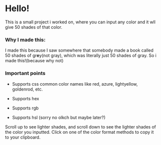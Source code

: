 # Hello!

This is a small project i worked on, where you can input any color and it wll give 50 shades of that color.

### Why I made this:

I made this because I saw somewhere that somebody made a book called 50 shades of gr**e**y(not gray), which was literally just 50
shades of gray. So i made this!(because why not)

### Important points

- Supports css common color names like red, azure, lightyellow, goldenrod, etc.

- Supports hex

- Supports rgb

- Supports hsl
(sorry no olkch but maybe later?)

Scroll up to see lighter shades, and scroll down to see the lighter shades of the color you inputted.
Click on one of the color format methods to copy it to your clipboard.
